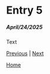 # Entry 5
##### April/24/2025

Text

[Previous](entry04.md) | [Next](entry06.md)

[Home](../README.md)
